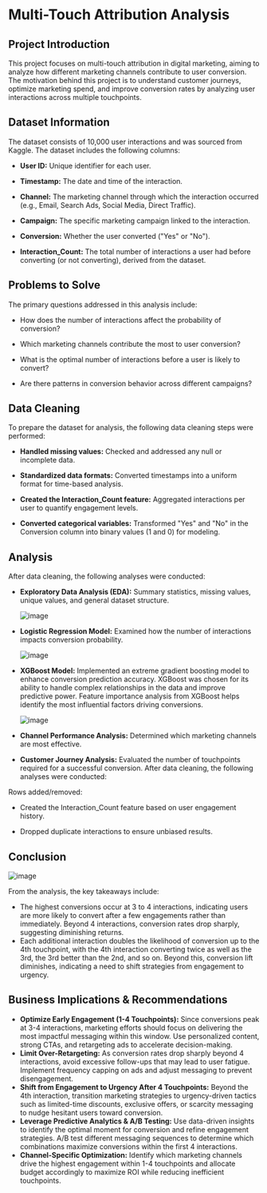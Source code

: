 # Multi-Touch Attribution Analysis

## Project Introduction

This project focuses on multi-touch attribution in digital marketing, aiming to analyze how different marketing channels contribute to user conversion. The motivation behind this project is to understand customer journeys, optimize marketing spend, and improve conversion rates by analyzing user interactions across multiple touchpoints.

## Dataset Information

The dataset consists of 10,000 user interactions and was sourced from Kaggle. The dataset includes the following columns:

- **User ID:** Unique identifier for each user.

- **Timestamp:** The date and time of the interaction.

- **Channel:** The marketing channel through which the interaction occurred (e.g., Email, Search Ads, Social Media, Direct Traffic).

- **Campaign:** The specific marketing campaign linked to the interaction.

- **Conversion:** Whether the user converted ("Yes" or "No").

- **Interaction_Count:** The total number of interactions a user had before converting (or not converting), derived from the dataset.

## Problems to Solve

The primary questions addressed in this analysis include:

- How does the number of interactions affect the probability of conversion?

- Which marketing channels contribute the most to user conversion?

- What is the optimal number of interactions before a user is likely to convert?

- Are there patterns in conversion behavior across different campaigns?

## Data Cleaning

To prepare the dataset for analysis, the following data cleaning steps were performed:

- **Handled missing values:** Checked and addressed any null or incomplete data.

- **Standardized data formats:** Converted timestamps into a uniform format for time-based analysis.

- **Created the Interaction_Count feature:** Aggregated interactions per user to quantify engagement levels.

- **Converted categorical variables:** Transformed "Yes" and "No" in the Conversion column into binary values (1 and 0) for modeling.

## Analysis

After data cleaning, the following analyses were conducted:

- **Exploratory Data Analysis (EDA):** Summary statistics, missing values, unique values, and general dataset structure.

  ![image](https://github.com/user-attachments/assets/2db23518-ce76-456a-a959-988ba6911ad6)


- **Logistic Regression Model:** Examined how the number of interactions impacts conversion probability.

   ![image](https://github.com/user-attachments/assets/a06b790e-c3f7-4d96-821e-6b096bad84f9)

- **XGBoost Model:** Implemented an extreme gradient boosting model to enhance conversion prediction accuracy. XGBoost was chosen for its ability to handle complex relationships in the data and improve predictive power. Feature importance analysis from XGBoost helps identify the most influential factors driving conversions.

  ![image](https://github.com/user-attachments/assets/4e3cb704-90a4-4a26-8a42-09a97e47b784)

- **Channel Performance Analysis:** Determined which marketing channels are most effective.

- **Customer Journey Analysis:** Evaluated the number of touchpoints required for a successful conversion.
After data cleaning, the following analyses were conducted:

Rows added/removed:

- Created the Interaction_Count feature based on user engagement history.

- Dropped duplicate interactions to ensure unbiased results.

## Conclusion
![image](https://github.com/user-attachments/assets/3f59f330-3ed0-4fbf-9b39-dbb13004db0f)

From the analysis, the key takeaways include:

- The highest conversions occur at 3 to 4 interactions, indicating users are more likely to convert after a few engagements rather than immediately. Beyond 4 interactions, conversion rates drop sharply, suggesting diminishing returns.
- Each additional interaction doubles the likelihood of conversion up to the 4th touchpoint, with the 4th interaction converting twice as well as the 3rd, the 3rd better than the 2nd, and so on. Beyond this, conversion lift diminishes, indicating a need to shift strategies from engagement to urgency.

## Business Implications & Recommendations
- **Optimize Early Engagement (1-4 Touchpoints):** Since conversions peak at 3-4 interactions, marketing efforts should focus on delivering the most impactful messaging within this window. Use personalized content, strong CTAs, and retargeting ads to accelerate decision-making.
- **Limit Over-Retargeting:** As conversion rates drop sharply beyond 4 interactions, avoid excessive follow-ups that may lead to user fatigue. Implement frequency capping on ads and adjust messaging to prevent disengagement.
- **Shift from Engagement to Urgency After 4 Touchpoints:** Beyond the 4th interaction, transition marketing strategies to urgency-driven tactics such as limited-time discounts, exclusive offers, or scarcity messaging to nudge hesitant users toward conversion.
- **Leverage Predictive Analytics & A/B Testing:** Use data-driven insights to identify the optimal moment for conversion and refine engagement strategies. A/B test different messaging sequences to determine which combinations maximize conversions within the first 4 interactions.
- **Channel-Specific Optimization:** Identify which marketing channels drive the highest engagement within 1-4 touchpoints and allocate budget accordingly to maximize ROI while reducing inefficient touchpoints.
